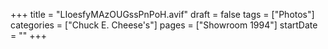 +++
title = "LIoesfyMAzOUGssPnPoH.avif"
draft = false
tags = ["Photos"]
categories = ["Chuck E. Cheese's"]
pages = ["Showroom 1994"]
startDate = ""
+++
